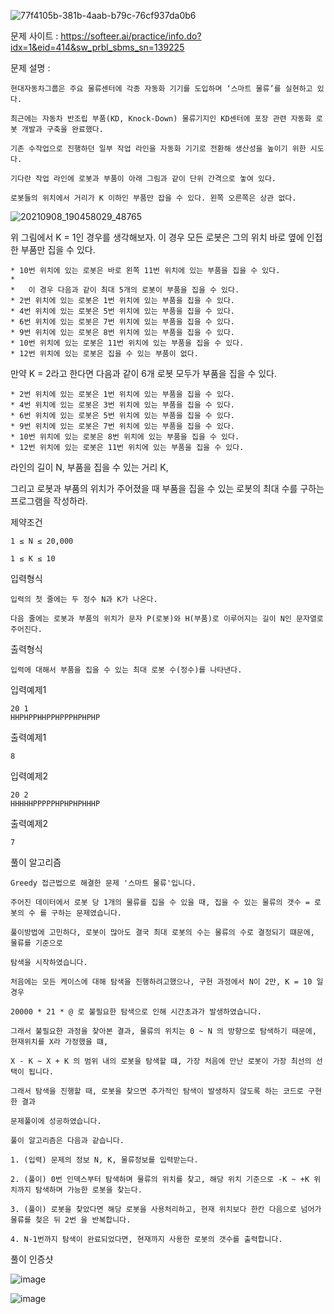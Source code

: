 ![77f4105b-381b-4aab-b79c-76cf937da0b6](https://user-images.githubusercontent.com/57944215/216052139-108745ac-9182-4595-b951-7e28b51a6b6e.jpg)

문제 사이트 : https://softeer.ai/practice/info.do?idx=1&eid=414&sw_prbl_sbms_sn=139225

문제 설명 : 

    현대자동차그룹은 주요 물류센터에 각종 자동화 기기를 도입하며 ‘스마트 물류’를 실현하고 있다. 

    최근에는 자동차 반조립 부품(KD, Knock-Down) 물류기지인 KD센터에 포장 관련 자동화 로봇 개발과 구축을 완료했다. 

    기존 수작업으로 진행하던 일부 작업 라인을 자동화 기기로 전환해 생산성을 높이기 위한 시도다.

    기다란 작업 라인에 로봇과 부품이 아래 그림과 같이 단위 간격으로 놓여 있다. 

    로봇들의 위치에서 거리가 K 이하인 부품만 잡을 수 있다. 왼쪽 오른쪽은 상관 없다.

![20210908_190458029_48765](https://user-images.githubusercontent.com/57944215/216052221-9737466d-0808-4e8f-8186-98cb519245b8.jpg)


위 그림에서 K = 1인 경우를 생각해보자. 이 경우 모든 로봇은 그의 위치 바로 옆에 인접한 부품만 집을 수 있다. 

    * 10번 위치에 있는 로봇은 바로 왼쪽 11번 위치에 있는 부품을 집을 수 있다.
    * 
    *   이 경우 다음과 같이 최대 5개의 로봇이 부품을 집을 수 있다. 
    * 2번 위치에 있는 로봇은 1번 위치에 있는 부품을 집을 수 있다.
    * 4번 위치에 있는 로봇은 5번 위치에 있는 부품을 집을 수 있다.
    * 6번 위치에 있는 로봇은 7번 위치에 있는 부품을 집을 수 있다.
    * 9번 위치에 있는 로봇은 8번 위치에 있는 부품을 집을 수 있다.
    * 10번 위치에 있는 로봇은 11번 위치에 있는 부품을 집을 수 있다.
    * 12번 위치에 있는 로봇은 집을 수 있는 부품이 없다. 

만약 K = 2라고 한다면 다음과 같이 6개 로봇 모두가 부품을 집을 수 있다.

    * 2번 위치에 있는 로봇은 1번 위치에 있는 부품을 집을 수 있다.
    * 4번 위치에 있는 로봇은 3번 위치에 있는 부품을 집을 수 있다.
    * 6번 위치에 있는 로봇은 5번 위치에 있는 부품을 집을 수 있다.
    * 9번 위치에 있는 로봇은 7번 위치에 있는 부품을 집을 수 있다.
    * 10번 위치에 있는 로봇은 8번 위치에 있는 부품을 집을 수 있다.
    * 12번 위치에 있는 로봇은 11번 위치에 있는 부품을 집을 수 있다. 

라인의 길이 N, 부품을 집을 수 있는 거리 K, 

그리고 로봇과 부품의 위치가 주어졌을 때 부품을 집을 수 있는 로봇의 최대 수를 구하는 프로그램을 작성하라.

제약조건

    1 ≤ N ≤ 20,000

    1 ≤ K ≤ 10

입력형식

    입력의 첫 줄에는 두 정수 N과 K가 나온다.

    다음 줄에는 로봇과 부품의 위치가 문자 P(로봇)와 H(부품)로 이루어지는 길이 N인 문자열로 주어진다.

출력형식

    입력에 대해서 부품을 집을 수 있는 최대 로봇 수(정수)를 나타낸다.

입력예제1

    20 1
    HHPHPPHHPPHPPPHPHPHP

출력예제1

    8

입력예제2

    20 2
    HHHHHPPPPPHPHPHPHHHP

출력예제2

    7   
    
 풀이 알고리즘 
 
    Greedy 접근법으로 해결한 문제 '스마트 물류'입니다.
    
    주어진 데이터에서 로봇 당 1개의 물류를 집을 수 있을 때, 집을 수 있는 물류의 갯수 = 로봇의 수 를 구하는 문제였습니다.
    
    풀이방법에 고민하다, 로봇이 많아도 결국 최대 로봇의 수는 물류의 수로 결정되기 떄문에, 물류를 기준으로
    
    탐색을 시작하였습니다.
    
    처음에는 모든 케이스에 대해 탐색을 진행하려고했으나, 구현 과정에서 N이 2만, K = 10 일경우 
    
    20000 * 21 * @ 로 불필요한 탐색으로 인해 시간초과가 발생하였습니다.
    
    그래서 불필요한 과정을 찾아본 결과, 물류의 위치는 0 ~ N 의 방향으로 탐색하기 때문에, 현재위치를 X라 가정했을 떄,
    
    X - K ~ X + K 의 범위 내의 로봇을 탐색할 떄, 가장 처음에 만난 로봇이 가장 최선의 선택이 됩니다.
    
    그래서 탐색을 진행할 때, 로봇을 찾으면 추가적인 탐색이 발생하지 않도록 하는 코드로 구현한 결과 
    
    문제풀이에 성공하였습니다. 
    
    풀이 알고리즘은 다음과 같습니다.
    
    1. (입력) 문제의 정보 N, K, 물류정보를 입력받는다.
    
    2. (풀이) 0번 인덱스부터 탐색하며 물류의 위치를 찾고, 해당 위치 기준으로 -K ~ +K 위치까지 탐색하며 가능한 로봇을 찾는다.
    
    3. (풀이) 로봇을 찾았다면 해당 로봇을 사용처리하고, 현재 위치보다 한칸 다음으로 넘어가 물류를 첮은 뒤 2번 을 반복합니다.
    
    4. N-1번까지 탐색이 완료되었다면, 현재까지 사용한 로봇의 갯수를 출력합니다.
    
풀이 인증샷 

![image](https://user-images.githubusercontent.com/57944215/216055046-6dfc6722-85db-4997-bcb8-fa54e5968c3f.png)

![image](https://user-images.githubusercontent.com/57944215/216055159-89779791-ab49-44a1-aa1b-fc7b300f5b3e.png)
